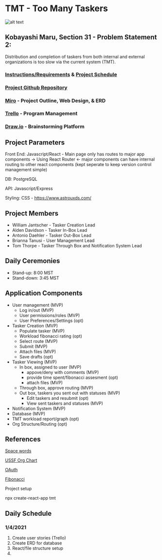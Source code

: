 # TMT - Too Many Taskers

![alt text](https://media1.giphy.com/media/H7r5XcQccQvlXPwUOR/giphy.gif)

## Kobayashi Maru, Section 31 - Problem Statement 2: 
Distribution and completion of taskers from both internal and external organizations is too slow via the current system (TMT).

### [Instructions/Requirements](https://learn-2.galvanize.com/cohorts/2242/blocks/1131/content_files/units/instructions.md) & [Project Schedule](https://docs.google.com/spreadsheets/d/1YTrmCJHOMmBMSd7XV9xjTJuAYHYHGg7y88qxi99rLQ0/edit#gid=0)

### [Project Github Repository](https://github.com/willjantscher/SDI_Capstone)

### [Miro](https://miro.com/app/board/o9J_laKxjS0=/) - Project Outline, Web Design, & ERD

### [Trello](https://trello.com/invite/b/f0oja1MK/16d1189bcc4e505508b9bb71d2a16555/sdicapstone) - Program Management

### [Draw.io](https://app.diagrams.net/#G1jkGSQCSomfDGiqsOGYZKOYyLPRaWZflG) - Brainstorming Platform

## Project Parameters
Front End: Javascript/React - Main page only has routes to major app components -> Using React Router <- major components can have internal routing to other react components (kept seperate to keep version control management simple)

DB: PostgreSQL

API: Javascript/Express

Styling: CSS - https://www.astrouxds.com/ 

## Project Members
- William Jantscher - Tasker Creation Lead
- Alden Davidson - Tasker In-Box Lead
- Antonio Daehler - Tasker Out-Box Lead
- Brianna Tanusi - User Management Lead
- Tom Thorpe - Tasker Through Box and Notification System Lead

## Daily Ceremonies
 - Stand-up: 8:00 MST
 - Stand-down: 3:45 MST

## Application Components
- User management (MVP)
    - Log in/out (MVP)
    - User permissions/roles (MVP)
    - User Preferences/Settings (opt)
- Tasker Creation (MVP)
    - Populate tasker (MVP)
    - Workload fibonacci rating (opt)
    - Select route (MVP)
    - Submit (MVP)
    - Attach files (MVP)
    - Save drafts (opt)
- Tasker Viewing (MVP)
    - In box, assigned to user (MVP)
        - appove/deny with comments (MVP)
        - provide time spent/fibonacci assesment (opt)
        - attach files (MVP)
    - Through box, approve routing (MVP)
    - Out box, taskers you sent out with statuses (MVP)
        - Edit taskers and resubmit (opt)
        - View sent taskers and statuses (MVP)
- Notification System (MVP)
- Database (MVP)
- TMT workload report/graph (opt)
- Org Structure/Routing (opt)

## References
[Space words](https://www.teachstarter.com/us/teaching-resource/space-word-wall-vocabulary-us/)

[USSF Org Chart](https://www.militarytimes.com/opinion/commentary/2020/10/21/william-shatner-and-the-military-times-brought-america-into-the-most-important-debate-in-the-ndaa/)

[OAuth](https://oauth.net/2/browser-based-apps/)

[Fibonacci](https://www.atlassian.com/agile/project-management/estimation)




Project setup

npx create-react-app tmt





## Daily Schedule

### 1/4/2021
1. Create user stories (Trello)
2. Create ERD for database
3. React/file structure setup
4. 






